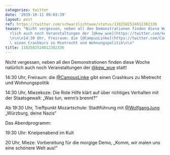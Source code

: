 ```yaml
---
categories: twitter
date: '2019-10-11 09:03:39'
layout: post
ref: https://twitter.com/schwarzlichtwue/status/1182582524012302336
teaser: "Nicht vergessen, neben all den Demonstrationen finden diese Woche nat\xFC\
  rlich auch noch Veranstaltungen der [@kew_wue](https://twitter.com/kew_wue) statt!\n\
  \n\n\n14:30 Uhr, Freiraum: die [@CampusLinke](https://twitter.com/CampusLinke) gibt\
  \ einen Crashkurs zu Mietrecht und Wohnungspolitik\n\n"
title: 1182582524012302336
---
```

Nicht vergessen, neben all den Demonstrationen finden diese Woche natürlich auch noch Veranstaltungen der [@kew_wue](https://twitter.com/kew_wue) statt!



14:30 Uhr, Freiraum: die [@CampusLinke](https://twitter.com/CampusLinke) gibt einen Crashkurs zu Mietrecht und Wohnungspolitik


14:30 Uhr, Miezekoze: Die Rote Hilfe klärt auf über richtiges Verhalten mit der Staatsgewalt: „Was tun, wenn’s brennt?“



Ab 19:30 Uhr, Treffpunkt Mozartschule: Stadtführung mit [@WolfgangJung](https://twitter.com/WolfgangJung) „Würzburg, deine Nazis“


Das Abendprogramm:



19:30 Uhr: Kneipenabend im Kult



20 Uhr, Mieze: Vorbereitung für die morgige Demo, „Komm, wir malen uns eine schönere Welt aus!“


